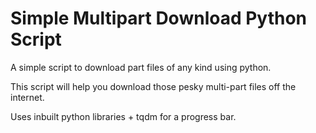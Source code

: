 # Simple Multipart Download Python Script
A simple script to download part files of any kind using python.

This script will help you download those pesky multi-part files off the internet.

Uses inbuilt python libraries + tqdm for a progress bar.

